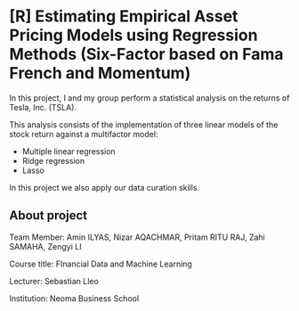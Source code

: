 # [R] Estimating Empirical Asset Pricing Models using Regression Methods (Six-Factor based on Fama French and Momentum)
In this project, I and my group perform a statistical analysis on the returns of Tesla, Inc. (TSLA). 

This analysis consists of the implementation of three linear models of the stock return against a  multifactor model:
- Multiple linear regression
- Ridge regression
- Lasso

In this project we also apply our data curation skills.
## About project
<p>Team Member: Amin ILYAS, Nizar AQACHMAR, Pritam RITU RAJ, Zahi SAMAHA, Zengyi LI
<p>Course title: FInancial Data and Machine Learning
<p>Lecturer: Sebastian Lleo
<p> Institution: Neoma Business School
